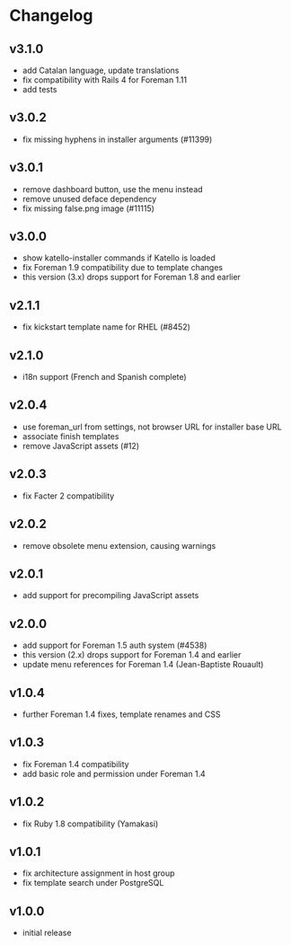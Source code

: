 # Changelog

## v3.1.0
* add Catalan language, update translations
* fix compatibility with Rails 4 for Foreman 1.11
* add tests

## v3.0.2
* fix missing hyphens in installer arguments (#11399)

## v3.0.1
* remove dashboard button, use the menu instead
* remove unused deface dependency
* fix missing false.png image (#11115)

## v3.0.0
* show katello-installer commands if Katello is loaded
* fix Foreman 1.9 compatibility due to template changes
* this version (3.x) drops support for Foreman 1.8 and earlier

## v2.1.1
* fix kickstart template name for RHEL (#8452)

## v2.1.0
* i18n support (French and Spanish complete)

## v2.0.4
* use foreman_url from settings, not browser URL for installer base URL
* associate finish templates
* remove JavaScript assets (#12)

## v2.0.3
* fix Facter 2 compatibility

## v2.0.2
* remove obsolete menu extension, causing warnings

## v2.0.1
* add support for precompiling JavaScript assets

## v2.0.0
* add support for Foreman 1.5 auth system (#4538)
* this version (2.x) drops support for Foreman 1.4 and earlier
* update menu references for Foreman 1.4 (Jean-Baptiste Rouault)

## v1.0.4
* further Foreman 1.4 fixes, template renames and CSS

## v1.0.3
* fix Foreman 1.4 compatibility
* add basic role and permission under Foreman 1.4

## v1.0.2
* fix Ruby 1.8 compatibility (Yamakasi)

## v1.0.1
* fix architecture assignment in host group
* fix template search under PostgreSQL

## v1.0.0
* initial release
